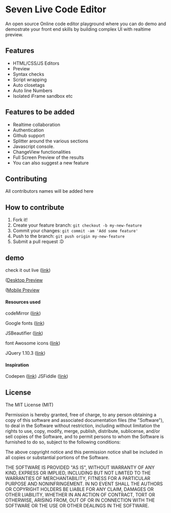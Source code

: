 # Seven Live Code Editor

An open source Online code editor playground where you can do  demo and demostrate your front end skills by building complex UI with realtime preview.

## Features

* HTML/CSS/JS Editors
* Preview
* Syntax checks
* Script wrapping
* Auto closetags
* Auto line Numbers
* Isolated iFrame sandbox etc

## Features to be added 
* Realtime collaboration
* Authentication
* Github support
* Splitter around the various sections
* Javascript console.
* ChangeView functionalities
* Full Screen Preview of the results
* You can also suggest a new feature 

## Contributing

All contributors names will be added here
## How to contribute
1. Fork it!
2. Create your feature branch: `git checkout -b my-new-feature`
3. Commit your changes: `git commit -am 'Add some feature'`
4. Push to the branch: `git push origin my-new-feature`
5. Submit a pull request :D

## demo

check it out live  ([link](https://codemirror.net/))

  ([Desktop Preview](img/Demo.png)

 ([Mobile Preview](img/mobile.png)



#### Resources used
codeMirror ([link](https://codemirror.net/))

Google fonts ([link](https://codemirror.net/))

JSBeautifier ([link](http://jsbeautifier.org/))

font Awosome icons ([link](https://fontawesome.com/))

JQuery 1.10.3 ([link](http://blog.jquery.com/2014/12/18/jquery-1-11-2-and-2-1-3-released-safari-fail-safe-edition/))

#### Inspiration
Codepen  ([link](http://codepen.io/))
JSFiddle ([link](http://jsfiddle.net/))

## License

The MIT License (MIT)

Permission is hereby granted, free of charge, to any person obtaining a copy
of this software and associated documentation files (the "Software"), to deal
in the Software without restriction, including without limitation the rights
to use, copy, modify, merge, publish, distribute, sublicense, and/or sell
copies of the Software, and to permit persons to whom the Software is
furnished to do so, subject to the following conditions:

The above copyright notice and this permission notice shall be included in
all copies or substantial portions of the Software.

THE SOFTWARE IS PROVIDED "AS IS", WITHOUT WARRANTY OF ANY KIND, EXPRESS OR
IMPLIED, INCLUDING BUT NOT LIMITED TO THE WARRANTIES OF MERCHANTABILITY,
FITNESS FOR A PARTICULAR PURPOSE AND NONINFRINGEMENT. IN NO EVENT SHALL THE
AUTHORS OR COPYRIGHT HOLDERS BE LIABLE FOR ANY CLAIM, DAMAGES OR OTHER
LIABILITY, WHETHER IN AN ACTION OF CONTRACT, TORT OR OTHERWISE, ARISING FROM,
OUT OF OR IN CONNECTION WITH THE SOFTWARE OR THE USE OR OTHER DEALINGS IN
THE SOFTWARE.
